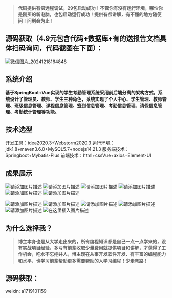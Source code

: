 > **代码提供有偿远程调试，29包启动成功！不管你有没有运行环境，哪怕你是刚买的新电脑，也包启动运行成功！提供有偿讲解，有不懂的地方随便问！问到会为止！**
## 源码获取（4.9元包含代码+数据库+有的送报告文档具体扫码询问，代码截图在下面）：
![微信图片_20241218164848](https://github.com/user-attachments/assets/646b2784-afb8-47ee-a4d4-5ccc9f96b331)

## 系统介绍
**基于SpringBoot+Vue实现的学生考勤管理系统采用前后端分离的架构方式，系统设计了管理员、教师、学生三种角色，系统实现了个人中心、学生管理、教师管理、班级信息管理、课程信息管理、签到信息管理、考勤信息管理、请假信息管理、考勤统计管理等功能。**

## 技术选型
开发工具：idea2020.3+Webstorm2020.3
运行环境：jdk1.8+maven3.6.0+MySQL5.7+nodejs14.21.3
服务端技术：Springboot+Mybatis-Plus
前端技术：html+cssVue+axios+Element-UI
## 成果展示
![请添加图片描述](https://i-blog.csdnimg.cn/direct/0e1f8950a1a747529ee7d01132554278.png)
![请添加图片描述](https://i-blog.csdnimg.cn/direct/3724a1289f5742ad88a1d34120cd1091.png)
![请添加图片描述](https://i-blog.csdnimg.cn/direct/5721262239af4f09bf2fa13ad9d13ce1.png)
![请添加图片描述](https://i-blog.csdnimg.cn/direct/7c96127215594bdf99ef212fb9369edb.png)
![请添加图片描述](https://i-blog.csdnimg.cn/direct/a18d7e1d4bda406992094306161ce2ce.png)
![请添加图片描述](https://i-blog.csdnimg.cn/direct/e114ef8befa2472e8abe53343a423ab6.png)

![请添加图片描述](https://i-blog.csdnimg.cn/direct/1884b81753934491a5392d2f91044a19.png)
![请添加图片描述](https://i-blog.csdnimg.cn/direct/07ace09a47314d8081d3d8206a1cfa7f.png)
![请添加图片描述](https://i-blog.csdnimg.cn/direct/6756e46492ee48d9ab626c84e4adbda7.png)
![请添加图片描述](https://i-blog.csdnimg.cn/direct/c8fabf02060e40e48c227eab1be47921.png)
![请添加图片描述](https://i-blog.csdnimg.cn/direct/fb9a12fda49e40b486cc2cf64bfba8b0.png)
![在这里插入图片描述](https://i-blog.csdnimg.cn/direct/30f074a9843a41168de082374c5db228.png#pic_center)
## 为什么选择我？

> **博主本身也是从大学走出来的，所有编程知识都是自己一点一点学来的，没有实战项目经验，多亏有前辈收取少量费用就提供项目和讲解，才获得了工作机会，吃水不忘挖井人，博主现在从事开发软件开发、有丰富的编程能力和水平、也学习前辈帮助更多需要帮助的人学习编程！少走弯路！**

## 源码获取：

weixin:  a1719101159
